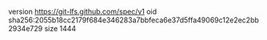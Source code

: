 version https://git-lfs.github.com/spec/v1
oid sha256:2055b18cc2179f684e346283a7bbfeca6e37d5ffa49069c12e2ec2bb2934e729
size 1444
